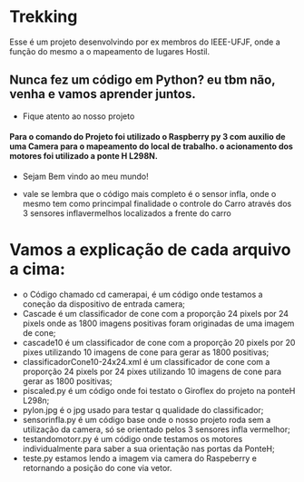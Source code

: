 # Trekking
Esse é um projeto desenvolvindo por ex membros do IEEE-UFJF, onde a função do mesmo a o mapeamento de lugares Hostil. 

## Nunca fez um código em Python? eu tbm não, venha e vamos aprender juntos. 

* Fique atento ao nosso projeto
#### Para o comando do Projeto foi utilizado o Raspberry py 3 com auxilio de uma Camera para o mapeamento do local de trabalho. o acionamento dos motores foi utilizado a ponte H L298N.  

* Sejam Bem vindo ao meu mundo!
 
 
 * vale se lembra que o código mais completo é o sensor infla, onde o mesmo tem como princimpal finalidade o controle do Carro através dos 3 sensores inflavermelhos localizados a frente do carro 

# Vamos a explicação de cada arquivo a cima:
* o Código chamado cd camerapai, é um código onde testamos a coneção da dispositivo de entrada camera;
* Cascade é um classificador de cone com a proporção 24 pixels por 24 pixels onde as 1800 imagens positivas foram originadas de uma imagem de cone;
* cascade10 é um classificador de cone com a proporção 20 pixels por 20 pixes utilizando 10 imagens de cone para gerar as 1800 positivas;
* classificadorCone10-24x24.xml é um classificador de cone com a proporção 24 pixels por 24 pixes utilizando 10 imagens de cone para gerar as 1800 positivas;
* piscaled.py é um código onde foi testato o Giroflex do projeto na ponteH L298n;
* pylon.jpg é o jpg usado para testar q qualidade do classificador;
* sensorinfla.py é um código base onde o nosso projeto roda sem a utilização da camera, só se orientado pelos 3 sensores infla vermelhor;
* testandomotorr.py é um código onde testamos os motores individualmente para saber a sua orientação nas portas da PonteH;
* teste.py estamos lendo a imagem via camera do Raspeberry  e retornando a posição do cone via vetor. 
